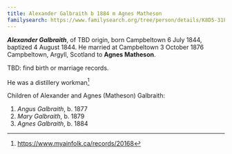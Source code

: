 ```yaml
---
title: Alexander Galbraith b 1884 m Agnes Matheson
familysearch: https://www.familysearch.org/tree/person/details/K8D5-31F
---
```

***Alexander Galbraith***, of TBD origin, born Campbeltown 6 July 1844, baptized 4 August 1844.  He married at Campbeltown 3 October 1876
Campbeltown, Argyll, Scotland to **Agnes Matheson**.

TBD: find birth or marriage records.

He was a distillery workman[^mary-marriage]

Children of Alexander and Agnes (Matheson) Galbraith:

1. *Angus Galbraith*, b. 1877
2. *Mary Galbraith*, b. 1879
3. *Agnes Galbraith*, b. 1884

[^mary-marriage]: https://www.myainfolk.ca/records/20168
